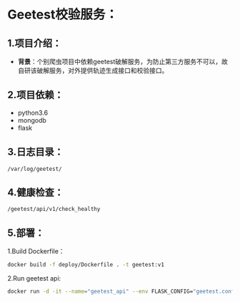 Geetest校验服务：
===
1.项目介绍：
---
 - **背景**：个别爬虫项目中依赖geetest破解服务，为防止第三方服务不可以，故自研该破解服务，对外提供轨迹生成接口和校验接口。

2.项目依赖：
---
 - python3.6
 - mongodb
 - flask

3.日志目录：
---
    /var/log/geetest/

4.健康检查：
---
    /geetest/api/v1/check_healthy

5.部署：
---
1.Build Dockerfile：
```bash
docker build -f deploy/Dockerfile . -t geetest:v1
```
2.Run geetest api:
```bash
docker run -d -it --name="geetest_api" --env FLASK_CONFIG="geetest.config.ProdConfig" -v $(pwd):/opt/spider/geetest/ -v /var/log/geetest:/var/log/geetest -p 9000:9000 geetest:v1
```





